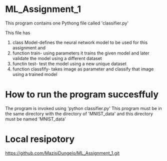 # ML_Assignment_1
This program contains one Pythong file called 'classifier.py'

This file has   
  1. class Model-defines the neural network model to be used for this assignment and 
  2. function train- using parameters it trains the given model and later validate the model using a different dataset
  3. functin test- test the model using a new unique dataset
  4. function classfify- takes image as parameter and classify that image using a trained model
     
# How to run the program succesffuly
The program is invoked using 'python classifier.py' 
This program must be in the same directory with the directory of 'MNIST_data' and this directory must be named 'MNIST_data'
# Local resipotory
https://github.com/MazisiDungelo/ML_Assignment_1.git

